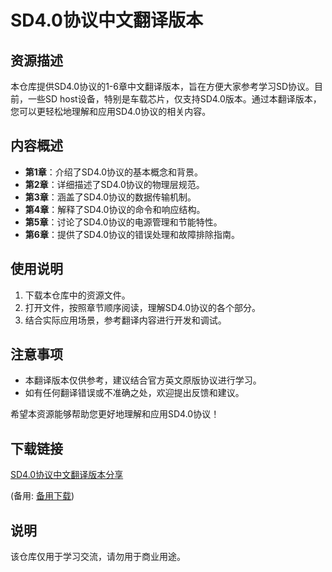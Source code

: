 # SD4.0协议中文翻译版本

## 资源描述

本仓库提供SD4.0协议的1-6章中文翻译版本，旨在方便大家参考学习SD协议。目前，一些SD host设备，特别是车载芯片，仅支持SD4.0版本。通过本翻译版本，您可以更轻松地理解和应用SD4.0协议的相关内容。

## 内容概述

- **第1章**：介绍了SD4.0协议的基本概念和背景。
- **第2章**：详细描述了SD4.0协议的物理层规范。
- **第3章**：涵盖了SD4.0协议的数据传输机制。
- **第4章**：解释了SD4.0协议的命令和响应结构。
- **第5章**：讨论了SD4.0协议的电源管理和节能特性。
- **第6章**：提供了SD4.0协议的错误处理和故障排除指南。

## 使用说明

1. 下载本仓库中的资源文件。
2. 打开文件，按照章节顺序阅读，理解SD4.0协议的各个部分。
3. 结合实际应用场景，参考翻译内容进行开发和调试。

## 注意事项

- 本翻译版本仅供参考，建议结合官方英文原版协议进行学习。
- 如有任何翻译错误或不准确之处，欢迎提出反馈和建议。

希望本资源能够帮助您更好地理解和应用SD4.0协议！

## 下载链接
[SD4.0协议中文翻译版本分享](https://pan.quark.cn/s/283f7e7b250c) 

(备用: [备用下载](https://pan.baidu.com/s/1vWu96vThRx_7ZUw_cCPF9A?pwd=1234))

## 说明

该仓库仅用于学习交流，请勿用于商业用途。

